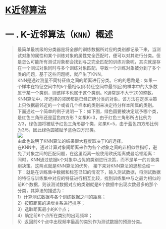 [K近邻算法](http://www.cnblogs.com/ybjourney/p/4702562.html)
====
# 一 . K-近邻算法（`KNN`）概述<br>
>最简单最初级的分类器是将全部的训练数据所对应的类别都记录下来，当测试对象的属性和某个训练对象的属性完全匹配时，便可以对其进行分类。但是怎么可能所有测试对象都会找到与之完全匹配的训练对象呢，其次就是存在一个测试对象同时与多个训练对象匹配，导致一个训练对象被分到了多个类的问题，基于这些问题呢，就产生了KNN。<br>
KNN是通过测量不同特征值之间的距离进行分类。它的的思路是：如果一个样本在特征空间中的k个最相似(即特征空间中最邻近)的样本中的大多数属于某一个类别，则该样本也属于这个类别。K通常是不大于20的整数。KNN算法中，所选择的邻居都是已经正确分类的对象。该方法在定类决策上只依据最邻近的一个或者几个样本的类别来决定待分样本所属的类别。<br>
下面通过一个简单的例子说明一下：如下图，绿色圆要被决定赋予哪个类，是红色三角形还是蓝色四方形？如果K=3，由于红色三角形所占比例为2/3，绿色圆将被赋予红色三角形那个类，如果K=5，由于蓝色四方形比例为3/5，因此绿色圆被赋予蓝色四方形类。<br>
![](http://images0.cnblogs.com/blog2015/771535/201508/041623504236939.jpg)<br>
由此也说明了KNN算法的结果很大程度取决于K的选择。<br>
在KNN中，通过计算对象间距离来作为各个对象之间的非相似性指标，避免了对象之间的匹配问题，在这里距离一般使用欧氏距离或曼哈顿距离：<br>
同时，KNN通过依据k个对象中占优的类别进行决策，而不是单一的对象类别决策。这两点就是KNN算法的优势。
接下来对KNN算法的思想总结一下：就是在训练集中数据和标签已知的情况下，输入测试数据，将测试数据的特征与训练集中对应的特征进行相互比较，找到训练集中与之最为相似的前K个数据，则该测试数据对应的类别就是K个数据中出现次数最多的那个分类，其算法的描述为：<br>
1）计算测试数据与各个训练数据之间的距离；<br>
2）按照距离的递增关系进行排序；<br>
3）选取距离最小的K个点；<br>
4）确定前K个点所在类别的出现频率；<br>
5）返回前K个点中出现频率最高的类别作为测试数据的预测分类。<br>
